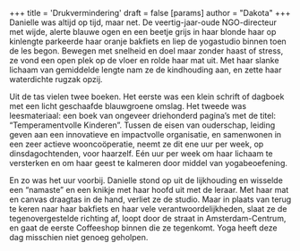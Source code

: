 +++
title = 'Drukvermindering'
draft = false
[params]
  author = "Dakota"
+++
Danielle was altijd op tijd, maar net. De veertig-jaar-oude NGO-directeur met wijde, alerte blauwe ogen en een beetje grijs in haar blonde haar op kinlengte parkeerde haar oranje bakfiets en liep de yogastudio binnen toen de les begon. Bewegen met snelheid en doel maar zonder haast of stress, ze vond een open plek op de vloer en rolde haar mat uit. Met haar slanke lichaam van gemiddelde lengte nam ze de kindhouding aan, en zette haar waterdichte rugzak opzij. 

Uit de tas vielen twee boeken. Het eerste was een klein schrift of dagboek met een licht geschaafde blauwgroene omslag. Het tweede was leesmateriaal: een boek van ongeveer driehonderd pagina’s met de titel: “Temperamentvolle Kinderen”. Tussen de eisen van ouderschap, leiding geven aan een innovatieve en impactvolle organisatie, en samenwonen in een zeer actieve wooncoöperatie, neemt ze dit ene uur per week, op dinsdagochtenden, voor haarzelf. Eén uur per week om haar lichaam te versterken en om haar geest te kalmeren door middel van yogabeoefening. 

En zo was het uur voorbij. Danielle stond op uit de lijkhouding en wisselde een “namaste” en een knikje met haar hoofd uit met de leraar. Met haar mat en canvas draagtas in de hand, verliet ze de studio. Maar in plaats van terug te keren naar haar bakfiets en haar vele verantwoordelijkheden, slaat ze de tegenovergestelde richting af, loopt door de straat in Amsterdam-Centrum, en gaat de eerste Coffeeshop binnen die ze tegenkomt. Yoga heeft deze dag misschien niet genoeg geholpen.
